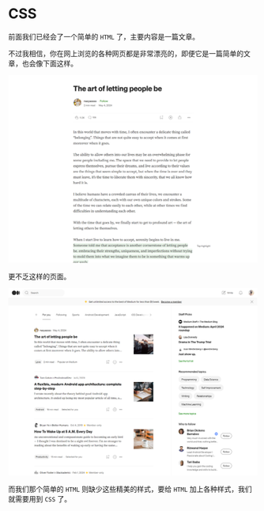 # CSS

前面我们已经会了一个简单的 `HTML` 了，主要内容是一篇文章。

不过我相信，你在网上浏览的各种网页都是非常漂亮的，即便它是一篇简单的文章，也会像下面这样。

![html](../../public/20240521214042.png)

更不乏这样的页面。

![html](../../public/20240521213407.png)

而我们那个简单的 `HTML` 则缺少这些精美的样式，要给 `HTML` 加上各种样式，我们就需要用到 `CSS` 了。

